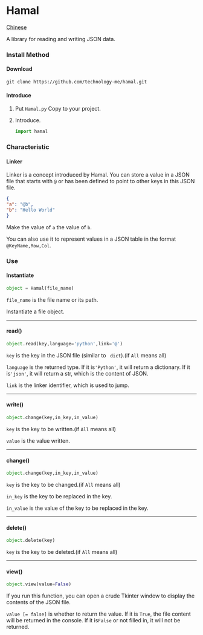 

# Hamal

[Chinese](https://github.com/technology-me/hamal/blob/master/README.md)

A library for reading and writing JSON data.

### Install Method

#### Download

```git
git clone https://github.com/technology-me/hamal.git
```

#### Introduce

1. Put `Hamal.py` Copy to your project.

2. Introduce.

   ```python
   import hamal
   ```

### Characteristic

#### Linker

Linker is a concept introduced by Hamal.
You can store a value in a JSON file that starts with `@` or has been defined to point to other keys in this JSON file.

```json
{
"a": "@b",
"b": "Hello World"
}
```

Make the value of `a` the value of `b`.

You can also use it to represent values in a JSON table in the format `@KeyName,Row,Col`.

### Use

#### Instantiate

```python
object = Hamal(file_name)
```

`file_name` is the file name or its path.

Instantiate a file object.

------

#### read()

```python
object.read(key,language='python',link='@')
```

`key` is the key in the JSON file (similar to ` dict`).(if `All` means all)

`language` is the returned type. If it is`'Python'`, it will return a dictionary. If it is`'json'`, it will return a str, which is the content of JSON.

`link` is the linker identifier, which is used to jump.

------
#### write()

```python
object.change(key,in_key,in_value)
```

`key` is the key to be written.(if `All` means all)

`value` is the value written.

------

#### change()

```python
object.change(key,in_key,in_value)
```

`key` is the key to be changed.(if `All` means all)

`in_key` is the key to be replaced in the key.

`in_value` is the value of the key to be replaced in the key.

------

#### delete()

```python
object.delete(key)
```

`key` is the key to be deleted.(if `All` means all)

------

#### view()

```python
object.view(value=False)
```

If you run this function, you can open a crude Tkinter window to display the contents of the JSON file.

`value [= false]` is whether to return the value. If it is `True`, the file content will be returned in the console. If it is`False` or not filled in, it will not be returned.